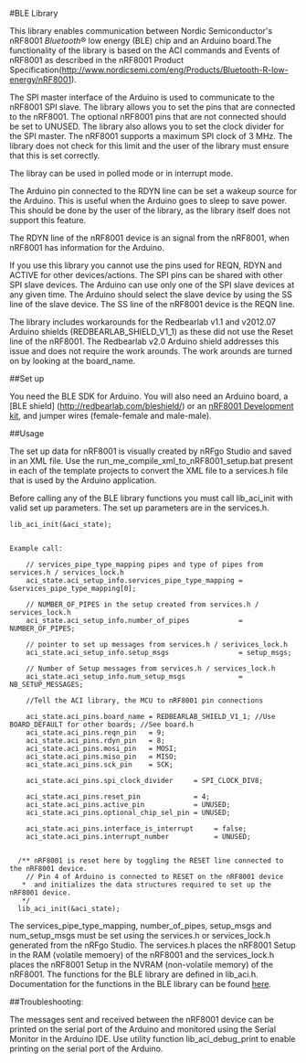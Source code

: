 #BLE Library

This library enables communication between Nordic Semiconductor's nRF8001 <em>Bluetooth</em>&#174; low energy (BLE) chip and an Arduino board.The functionality of the library is based on the ACI commands and Events of nRF8001 as described in the nRF8001 Product Specification(http://www.nordicsemi.com/eng/Products/Bluetooth-R-low-energy/nRF8001).

The SPI master interface of the Arduino is used to communicate to the nRF8001 SPI slave. The library allows you to set the pins that are connected to the nRF8001. The optional nRF8001 pins that are not connected should be set to UNUSED. The library also allows you to set the clock divider for the SPI master. The nRF8001 supports a maximum SPI clock of
3 MHz. The library does not check for this limit and the user of the library must ensure that this is set correctly.

The libray can be used in polled mode or in interrupt mode. 

The Arduino pin connected to the RDYN line can be set a wakeup source for the Arduino. This is useful when the Arduino goes to sleep to save power. This should be done by the user of the library, as the library itself does not support this feature.

The RDYN line of the nRF8001 device is an signal from the nRF8001, when nRF8001 has information for the Arduino.

If you use this library you cannot use the pins used for REQN, RDYN and ACTIVE for other devices/actions. The SPI pins can be shared with other SPI slave devices. The Arduino can use only one of the SPI slave devices at any given time. The Arduino should select the slave device by using the SS line of the slave device. The SS line of the nRF8001 device is the REQN line.

The library includes workarounds for the Redbearlab v1.1 and v2012.07 Arduino shields (REDBEARLAB_SHIELD_V1_1) as these did not use the Reset line of the nRF8001. The Redbearlab v2.0 Arduino shield addresses this issue and does not require the work arounds. The work arounds are turned on by looking at the board_name.

##Set up

You need the BLE SDK for Arduino.
You will also need an Arduino board, a [BLE shield] (http://redbearlab.com/bleshield/) or an [nRF8001 Development kit](http://no.mouser.com/nordicsemiconductor), and jumper wires (female-female and male-male).

##Usage

The set up data for nRF8001 is visually created by nRFgo Studio and saved in an XML file. 
Use the run_me_compile_xml_to_nRF8001_setup.bat present in each of the template projects to convert the XML file to a services.h file that is used by the Arduino application.

Before calling any of the BLE library functions you must call lib_aci_init with valid set up parameters. 
The set up parameters are in the services.h.


    lib_aci_init(&aci_state);

      
    Example call:
     
        // services_pipe_type_mapping pipes and type of pipes from services.h / services_lock.h
        aci_state.aci_setup_info.services_pipe_type_mapping = &services_pipe_type_mapping[0];
          
        // NUMBER_OF_PIPES in the setup created from services.h / services_lock.h
        aci_state.aci_setup_info.number_of_pipes            = NUMBER_OF_PIPES;
          
        // pointer to set up messages from services.h / serivices_lock.h
        aci_state.aci_setup_info.setup_msgs                 = setup_msgs;
          
        // Number of Setup messages from services.h / services_lock.h
        aci_state.aci_setup_info.num_setup_msgs             = NB_SETUP_MESSAGES;

    	//Tell the ACI library, the MCU to nRF8001 pin connections
    	
    	aci_state.aci_pins.board_name = REDBEARLAB_SHIELD_V1_1; //Use BOARD_DEFAULT for other boards; //See board.h
    	aci_state.aci_pins.reqn_pin   = 9;
    	aci_state.aci_pins.rdyn_pin   = 8;
    	aci_state.aci_pins.mosi_pin   = MOSI;
    	aci_state.aci_pins.miso_pin   = MISO;
    	aci_state.aci_pins.sck_pin    = SCK;
    	
    	aci_state.aci_pins.spi_clock_divider     = SPI_CLOCK_DIV8;
    	  
    	aci_state.aci_pins.reset_pin             = 4;
    	aci_state.aci_pins.active_pin            = UNUSED;
    	aci_state.aci_pins.optional_chip_sel_pin = UNUSED;
    	  
    	aci_state.aci_pins.interface_is_interrupt	  = false;
    	aci_state.aci_pins.interrupt_number			  = UNUSED;
      

      /** nRF8001 is reset here by toggling the RESET line connected to the nRF8001 device.    
        // Pin 4 of Arduino is connected to RESET on the nRF8001 device
       *  and initializes the data structures required to set up the nRF8001 device.
       */
      lib_aci_init(&aci_state);
      
The services_pipe_type_mapping, number_of_pipes, setup_msgs and num_setup_msgs must be set using the services.h or services_lock.h generated 
from the nRFgo Studio. The services.h places the nRF8001 Setup in the RAM (volatile memoery) of the nRF8001 and the services_lock.h
places the nRF8001 Setup in the NVRAM (non-volatile memory) of the nRF8001.
The functions for the BLE library are defined in lib_aci.h. 
Documentation for the functions in the BLE library can be found [here](in_progress).
 
 
##Troubleshooting:
 
 The messages sent and received between the nRF8001 device can be printed on the serial port of the Arduino and monitored using the Serial Monitor in the Arduino IDE.
 Use utility function lib_aci_debug_print to enable printing on the serial port of the Arduino.
